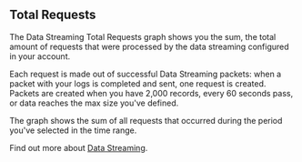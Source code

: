 ## Total Requests

The Data Streaming Total Requests graph shows you the sum, the total amount of requests that were processed by the data streaming configured in your account.

Each request is made out of successful Data Streaming packets: when a packet with your logs is completed and sent, one request is created. Packets are created when you have 2,000 records, every 60 seconds pass, or data reaches the max size you've defined.

The graph shows the sum of all requests that occurred during the period you've selected in the time range.

Find out more about [Data Streaming](https://www.azion.com/en/documentation/products/observe/data-streaming/).